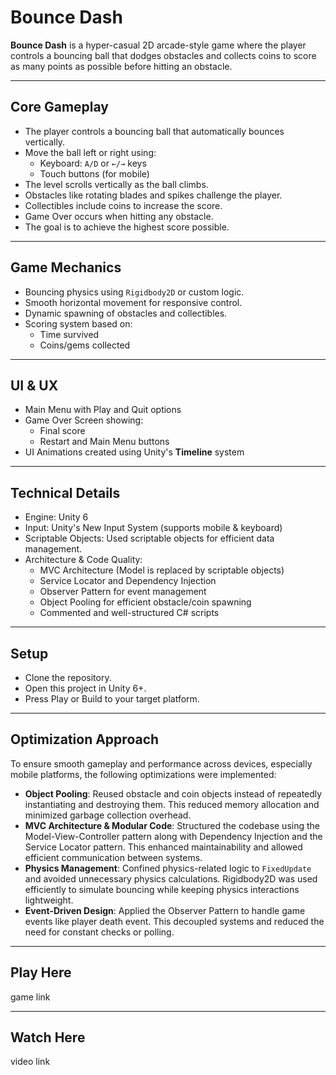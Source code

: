 # Bounce Dash

**Bounce Dash** is a hyper-casual 2D arcade-style game where the player controls a bouncing ball that dodges obstacles and collects coins to score as many points as possible before hitting an obstacle.

---

## Core Gameplay

- The player controls a bouncing ball that automatically bounces vertically.
- Move the ball left or right using:
  - Keyboard: `A/D` or `←/→` keys
  - Touch buttons (for mobile)
- The level scrolls vertically as the ball climbs.
- Obstacles like rotating blades and spikes challenge the player.
- Collectibles include coins to increase the score.
- Game Over occurs when hitting any obstacle.
- The goal is to achieve the highest score possible.

---

## Game Mechanics

- Bouncing physics using `Rigidbody2D` or custom logic.
- Smooth horizontal movement for responsive control.
- Dynamic spawning of obstacles and collectibles.
- Scoring system based on:
  - Time survived
  - Coins/gems collected

---

## UI & UX

- Main Menu with Play and Quit options
- Game Over Screen showing:
  - Final score
  - Restart and Main Menu buttons
- UI Animations created using Unity's **Timeline** system

---

## Technical Details

- Engine: Unity 6
- Input: Unity's New Input System (supports mobile & keyboard)
- Scriptable Objects: Used scriptable objects for efficient data management.
- Architecture & Code Quality:
  - MVC Architecture (Model is replaced by scriptable objects)
  - Service Locator and Dependency Injection
  - Observer Pattern for event management
  - Object Pooling for efficient obstacle/coin spawning
  - Commented and well-structured C# scripts

---

## Setup

- Clone the repository.
- Open this project in Unity 6+.
- Press Play or Build to your target platform.

---

## Optimization Approach

To ensure smooth gameplay and performance across devices, especially mobile platforms, the following optimizations were implemented:

- **Object Pooling**: Reused obstacle and coin objects instead of repeatedly instantiating and destroying them. This reduced memory allocation and minimized garbage collection overhead.
- **MVC Architecture & Modular Code**: Structured the codebase using the Model-View-Controller pattern along with Dependency Injection and the Service Locator pattern. This enhanced maintainability and allowed efficient communication between systems.
- **Physics Management**: Confined physics-related logic to `FixedUpdate` and avoided unnecessary physics calculations. Rigidbody2D was used efficiently to simulate bouncing while keeping physics interactions lightweight.
- **Event-Driven Design**: Applied the Observer Pattern to handle game events like player death event. This decoupled systems and reduced the need for constant checks or polling.

---

## Play Here

game link

---

## Watch Here

video link
